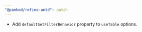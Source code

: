 ```yaml
---
"@pankod/refine-antd": patch
---
```


-   Add `defaultSetFilterBehavior` property to `useTable` options.
